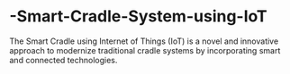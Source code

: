 # -Smart-Cradle-System-using-IoT
The Smart Cradle using Internet of Things (IoT) is a novel and innovative approach to modernize traditional cradle systems by incorporating smart and connected technologies.
